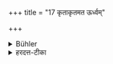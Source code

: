 +++
title = "17 कृताकृतमत ऊर्ध्वम्"

+++

<details><summary>Bühler</summary>

17. After that he may offer (a funeral-sacrifice once a month) or stop altogether.
</details>

<details><summary>हरदत्त-टीका</summary>

## सूत्रम्
कृताकृनमत ऊर्ध्वम् ॥ १८ ॥  
### टिप्पनी
अत ऊर्ध्वं मासिश्राद्धं क्रियताम्, मा वा कारि । अकरणेऽपि न प्रत्यवाय इति ॥ १८॥
</details>
